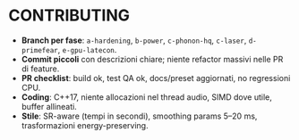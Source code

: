# CONTRIBUTING

- **Branch per fase**: `a-hardening`, `b-power`, `c-phonon-hq`, `c-laser`, `d-primefear`, `e-gpu-latecon`.
- **Commit piccoli** con descrizioni chiare; niente refactor massivi nelle PR di feature.
- **PR checklist**: build ok, test QA ok, docs/preset aggiornati, no regressioni CPU.
- **Coding**: C++17, niente allocazioni nel thread audio, SIMD dove utile, buffer allineati.
- **Stile**: SR-aware (tempi in secondi), smoothing params 5–20 ms, trasformazioni energy-preserving.
